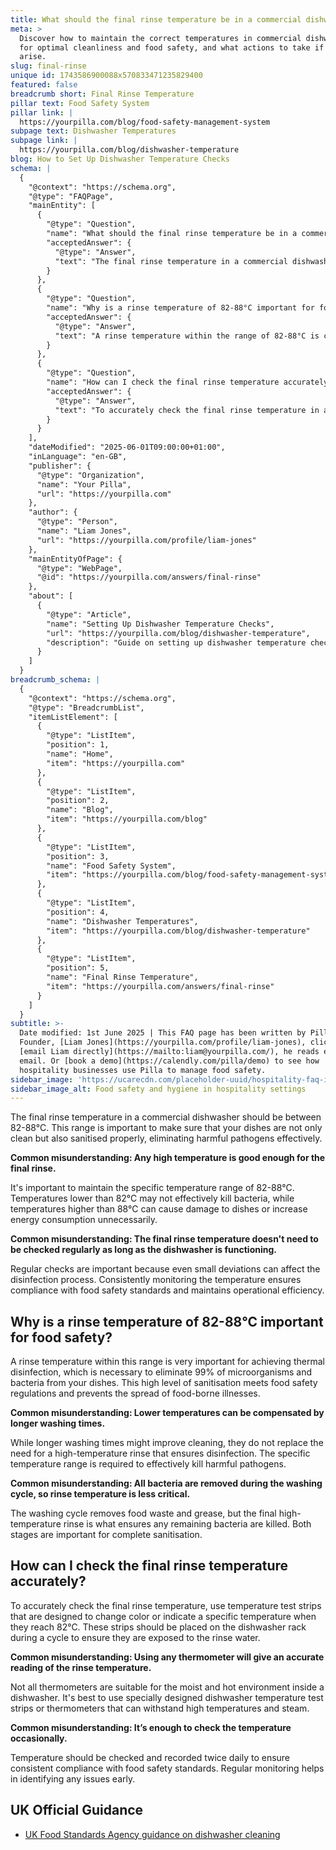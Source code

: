```yaml
---
title: What should the final rinse temperature be in a commercial dishwasher?
meta: >
  Discover how to maintain the correct temperatures in commercial dishwashers
  for optimal cleanliness and food safety, and what actions to take if issues
  arise.
slug: final-rinse
unique id: 1743586900088x570833471235829400
featured: false
breadcrumb short: Final Rinse Temperature
pillar text: Food Safety System
pillar link: |
  https://yourpilla.com/blog/food-safety-management-system
subpage text: Dishwasher Temperatures
subpage link: |
  https://yourpilla.com/blog/dishwasher-temperature
blog: How to Set Up Dishwasher Temperature Checks
schema: |
  {
    "@context": "https://schema.org",
    "@type": "FAQPage",
    "mainEntity": [
      {
        "@type": "Question",
        "name": "What should the final rinse temperature be in a commercial dishwasher?",
        "acceptedAnswer": {
          "@type": "Answer",
          "text": "The final rinse temperature in a commercial dishwasher should be maintained between 82-88°C to ensure that dishes are not only clean but also sanitised effectively, eliminating harmful pathogens."
        }
      },
      {
        "@type": "Question",
        "name": "Why is a rinse temperature of 82-88°C important for food safety?",
        "acceptedAnswer": {
          "@type": "Answer",
          "text": "A rinse temperature within the range of 82-88°C is crucial for achieving thermal disinfection, necessary to eliminate 99% of microorganisms and bacteria from dishes. This level of sanitisation is essential to meet food safety regulations and prevent the spread of food-borne illnesses."
        }
      },
      {
        "@type": "Question",
        "name": "How can I check the final rinse temperature accurately in a commercial dishwasher?",
        "acceptedAnswer": {
          "@type": "Answer",
          "text": "To accurately check the final rinse temperature in a commercial dishwasher, use temperature test strips. These strips are designed to indicate a specific temperature when they reach 82°C and should be placed on the dishwasher rack during a cycle to ensure they are exposed to the rinse water."
        }
      }
    ],
    "dateModified": "2025-06-01T09:00:00+01:00",
    "inLanguage": "en-GB",
    "publisher": {
      "@type": "Organization",
      "name": "Your Pilla",
      "url": "https://yourpilla.com"
    },
    "author": {
      "@type": "Person",
      "name": "Liam Jones",
      "url": "https://yourpilla.com/profile/liam-jones"
    },
    "mainEntityOfPage": {
      "@type": "WebPage",
      "@id": "https://yourpilla.com/answers/final-rinse"
    },
    "about": [
      {
        "@type": "Article",
        "name": "Setting Up Dishwasher Temperature Checks",
        "url": "https://yourpilla.com/blog/dishwasher-temperature",
        "description": "Guide on setting up dishwasher temperature checks to ensure compliance and effective cleaning."
      }
    ]
  }
breadcrumb_schema: |
  {
    "@context": "https://schema.org",
    "@type": "BreadcrumbList",
    "itemListElement": [
      {
        "@type": "ListItem",
        "position": 1,
        "name": "Home",
        "item": "https://yourpilla.com"
      },
      {
        "@type": "ListItem",
        "position": 2,
        "name": "Blog",
        "item": "https://yourpilla.com/blog"
      },
      {
        "@type": "ListItem",
        "position": 3,
        "name": "Food Safety System",
        "item": "https://yourpilla.com/blog/food-safety-management-system"
      },
      {
        "@type": "ListItem",
        "position": 4,
        "name": "Dishwasher Temperatures",
        "item": "https://yourpilla.com/blog/dishwasher-temperature"
      },
      {
        "@type": "ListItem",
        "position": 5,
        "name": "Final Rinse Temperature",
        "item": "https://yourpilla.com/answers/final-rinse"
      }
    ]
  }
subtitle: >-
  Date modified: 1st June 2025 | This FAQ page has been written by Pilla
  Founder, [Liam Jones](https://yourpilla.com/profile/liam-jones), click to
  [email Liam directly](https://mailto:liam@yourpilla.com/), he reads every
  email. Or [book a demo](https://calendly.com/pilla/demo) to see how
  hospitality businesses use Pilla to manage food safety.
sidebar_image: 'https://ucarecdn.com/placeholder-uuid/hospitality-faq-image.jpg'
sidebar_image_alt: Food safety and hygiene in hospitality settings
---
```

The final rinse temperature in a commercial dishwasher should be between 82-88°C. This range is important to make sure that your dishes are not only clean but also sanitised properly, eliminating harmful pathogens effectively.

**Common misunderstanding: Any high temperature is good enough for the final rinse.**

It's important to maintain the specific temperature range of 82-88°C. Temperatures lower than 82°C may not effectively kill bacteria, while temperatures higher than 88°C can cause damage to dishes or increase energy consumption unnecessarily.

**Common misunderstanding: The final rinse temperature doesn't need to be checked regularly as long as the dishwasher is functioning.**

Regular checks are important because even small deviations can affect the disinfection process. Consistently monitoring the temperature ensures compliance with food safety standards and maintains operational efficiency.

## Why is a rinse temperature of 82-88°C important for food safety?

A rinse temperature within this range is very important for achieving thermal disinfection, which is necessary to eliminate 99% of microorganisms and bacteria from your dishes. This high level of sanitisation meets food safety regulations and prevents the spread of food-borne illnesses.

**Common misunderstanding: Lower temperatures can be compensated by longer washing times.**

While longer washing times might improve cleaning, they do not replace the need for a high-temperature rinse that ensures disinfection. The specific temperature range is required to effectively kill harmful pathogens.

**Common misunderstanding: All bacteria are removed during the washing cycle, so rinse temperature is less critical.**

The washing cycle removes food waste and grease, but the final high-temperature rinse is what ensures any remaining bacteria are killed. Both stages are important for complete sanitisation.

## How can I check the final rinse temperature accurately?

To accurately check the final rinse temperature, use temperature test strips that are designed to change color or indicate a specific temperature when they reach 82°C. These strips should be placed on the dishwasher rack during a cycle to ensure they are exposed to the rinse water.

**Common misunderstanding: Using any thermometer will give an accurate reading of the rinse temperature.**

Not all thermometers are suitable for the moist and hot environment inside a dishwasher. It's best to use specially designed dishwasher temperature test strips or thermometers that can withstand high temperatures and steam.

**Common misunderstanding: It’s enough to check the temperature occasionally.**

Temperature should be checked and recorded twice daily to ensure consistent compliance with food safety standards. Regular monitoring helps in identifying any issues early.

## UK Official Guidance

-   [UK Food Standards Agency guidance on dishwasher cleaning](https://www.food.gov.uk/sites/default/files/media/document/sfbb-retailers-cleaning-03-cleaning-effectively.pdf)
